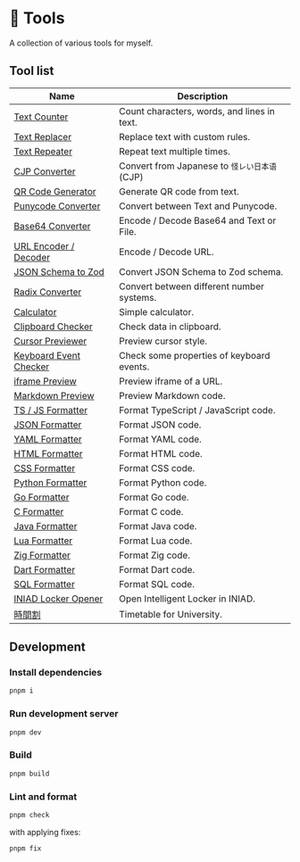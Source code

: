 # 🧶 Tools

A collection of various tools for myself.

## Tool list

| Name                                                                  | Description                                   |
| --------------------------------------------------------------------- | --------------------------------------------- |
| [Text Counter](https://tools.keito.dev/text/counte)                   | Count characters, words, and lines in text.   |
| [Text Replacer](https://tools.keito.dev/text/replace)                 | Replace text with custom rules.               |
| [Text Repeater](https://tools.keito.dev/text/repeat)                  | Repeat text multiple times.                   |
| [CJP Converter](https://tools.keito.dev/convert/cjp)                  | Convert from Japanese to `怪レい日本语` (CJP) |
| [QR Code Generator](https://tools.keito.dev/convert/qrcode)           | Generate QR code from text.                   |
| [Punycode Converter](https://tools.keito.dev/convert/punycode)        | Convert between Text and Punycode.            |
| [Base64 Converter](https://tools.keito.dev/convert/base64)            | Encode / Decode Base64 and Text or File.      |
| [URL Encoder / Decoder](https://tools.keito.dev/convert/url)          | Encode / Decode URL.                          |
| [JSON Schema to Zod](https://tools.keito.dev/convert/jsonSchemaToZod) | Convert JSON Schema to Zod schema.            |
| [Radix Converter](https://tools.keito.dev/math/radix)                 | Convert between different number systems.     |
| [Calculator](https://tools.keito.dev/math/calculator)                 | Simple calculator.                            |
| [Clipboard Checker](https://tools.keito.dev/develop/clipboard)        | Check data in clipboard.                      |
| [Cursor Previewer](https://tools.keito.dev/develop/cursor)            | Preview cursor style.                         |
| [Keyboard Event Checker](https://tools.keito.dev/develop/keyboard)    | Check some properties of keyboard events.     |
| [iframe Preview](https://tools.keito.dev/develop/iframe)              | Preview iframe of a URL.                      |
| [Markdown Preview](https://tools.keito.dev/develop/markdown)          | Preview Markdown code.                        |
| [TS / JS Formatter](https://tools.keito.dev/formatter/typescript)     | Format TypeScript / JavaScript code.          |
| [JSON Formatter](https://tools.keito.dev/formatter/json)              | Format JSON code.                             |
| [YAML Formatter](https://tools.keito.dev/formatter/yaml)              | Format YAML code.                             |
| [HTML Formatter](https://tools.keito.dev/formatter/html)              | Format HTML code.                             |
| [CSS Formatter](https://tools.keito.dev/formatter/css)                | Format CSS code.                              |
| [Python Formatter](https://tools.keito.dev/formatter/python)          | Format Python code.                           |
| [Go Formatter](https://tools.keito.dev/formatter/go)                  | Format Go code.                               |
| [C Formatter](https://tools.keito.dev/formatter/c)                    | Format C code.                                |
| [Java Formatter](https://tools.keito.dev/formatter/java)              | Format Java code.                             |
| [Lua Formatter](https://tools.keito.dev/formatter/lua)                | Format Lua code.                              |
| [Zig Formatter](https://tools.keito.dev/formatter/zig)                | Format Zig code.                              |
| [Dart Formatter](https://tools.keito.dev/formatter/dart)              | Format Dart code.                             |
| [SQL Formatter](https://tools.keito.dev/formatter/sql)                | Format SQL code.                              |
| [INIAD Locker Opener](https://tools.keito.dev/iniad/locker)           | Open Intelligent Locker in INIAD.             |
| [時間割](https://tools.keito.dev/iniad/timetable)                     | Timetable for University.                     |

## Development

### Install dependencies

```sh
pnpm i
```

### Run development server

```sh
pnpm dev
```

### Build

```sh
pnpm build
```

### Lint and format

```sh
pnpm check
```

with applying fixes:

```sh
pnpm fix
```
